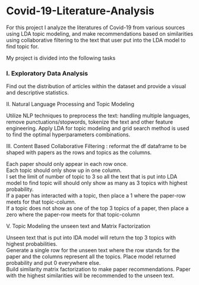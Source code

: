 # Covid-19-Literature-Analysis

For this project I analyze the literatures of Covid-19 from various sources using LDA topic modeling, and make recommendations based on similarities using collaborative filtering to the text that user put into the LDA model to find topic for.

My project is divided into the following tasks

### I. Exploratory Data Analysis

Find out the distribution of articles within the dataset and provide a visual and descriptive statistics.

II. Natural Language Processing and Topic Modeling

Utilize NLP techniques to preprocess the text: handling multiple languages, remove punctuations/stopwords, tokenize the text and other feature engineering. Apply LDA for topic modeling and grid search method is used to find the optimal hyperparameters combinations. 

III. Content Based Collaborative Filtering : reformat the df dataframe to be shaped with papers as the rows and topics as the columns.

Each paper should only appear in each row once.<br>
Each topic should only show up in one column.<br>
I set the limit of number of topic to 3 so all the text that is put into LDA model to find topic will should only show as many as 3 topics with highest probability.<br>
If a paper has interacted with a topic, then place a 1 where the paper-row meets for that topic-column.<br>
If a topic does not show as one of the top 3 topics of a paper, then place a zero where the paper-row meets for that topic-column

V. Topic Modeling the unseen text and Matrix Factorization

Unseen text that is put into lDA model will return the top 3 topics with highest probabilities.<br>
Generate a single row for the unseen text where the row stands for the paper and the columns represent all the topics. Place model returned probability and put 0 everywhere else.<br>
Build similarity matrix factorization to make paper recommendations. Paper with the highest similarities will be recommended to the unseen text.
